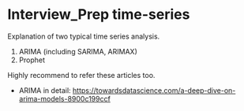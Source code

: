 # Interview_Prep time-series
Explanation of two typical time series analysis.
1. ARIMA (including SARIMA, ARIMAX)
2. Prophet


Highly recommend to refer these articles too.
- ARIMA in detail:  https://towardsdatascience.com/a-deep-dive-on-arima-models-8900c199ccf
